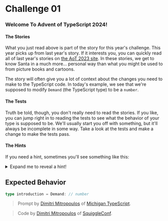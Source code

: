 # Challenge 01

### Welcome To Advent of TypeScript 2024!

#### The Stories

What you just read above is part of the story for this year's challenge. This year picks up from last year's story. If it interests you, you can quickly read all of last year's stories on [the AoT 2023 site](https://www.adventofts.com/events/2023). In these stories, we get to know Santa in a much more... personal way than what you might be used to from picture books and cartoons.

The story will often give you a lot of context about the changes you need to make to the TypeScript code. In today's example, we see that we're supposed to modify `Demand` (the TypeScript type) to be a `number`.

#### The Tests

Truth be told, though, you don't really need to read the stories. If you like, you can jump right in to reading the tests to see what the behavior of your type is supposed to be. We'll usually start you off with something, but it'll always be incomplete in some way. Take a look at the tests and make a change to make the tests pass.

#### The Hints

If you need a hint, sometimes you'll see something like this:

<details>
    <summary>Expand me to reveal a hint!</summary>
    <h4><i>[Example]</i></h4>
    <div>Try doing XYZ to ABC and see if the tests pass!</div>
</details>

## Expected Behavior

```ts
type introduction = Demand: // number
```

> Prompt by [Dimitri Mitropoulos](https://github.com/dimitropoulos) of [Michigan TypeScript](https://michigantypescript.com/).

> Code by [Dimitri Mitropoulos](https://github.com/dimitropoulos) of [SquiggleConf](https://squiggleconf.com/).
